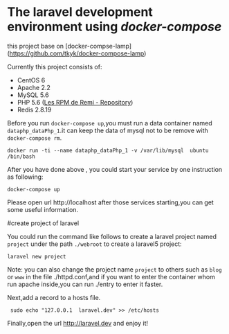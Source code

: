 # The laravel development environment using  *docker-compose*

this project base on [docker-compse-lamp] (https://github.com/tkyk/docker-compose-lamp)

Currently this project consists of:

- CentOS 6
- Apache 2.2
- MySQL 5.6
- PHP 5.6 ([Les RPM de Remi - Repository](http://rpms.famillecollet.com/))
- Redis 2.8.19


Before you run `docker-compose up`,you must run a data container named `dataphp_dataPhp_1`.it can keep the data of mysql not to be remove with `docker-compose rm`.

    docker run -ti --name dataphp_dataPhp_1 -v /var/lib/mysql  ubuntu  /bin/bash

After you have done above , you could start your service by one instruction as following:

    docker-compose up

Please open url http://localhost after those services starting,you can get some useful information.

#create project of laravel

You could run the command like follows to create a laravel project named `project` under the path `./webroot` to create a laravel5 project:

    laravel new project

Note: you can also change the project name `project` to others such as `blog` or `www` in the file ./httpd.conf,and if you want to enter the container whom run apache inside,you can run ./entry to enter it faster.

Next,add a record to a hosts file.

     sudo echo "127.0.0.1  laravel.dev" >> /etc/hosts


Finally,open the url http://laravel.dev and enjoy it!
